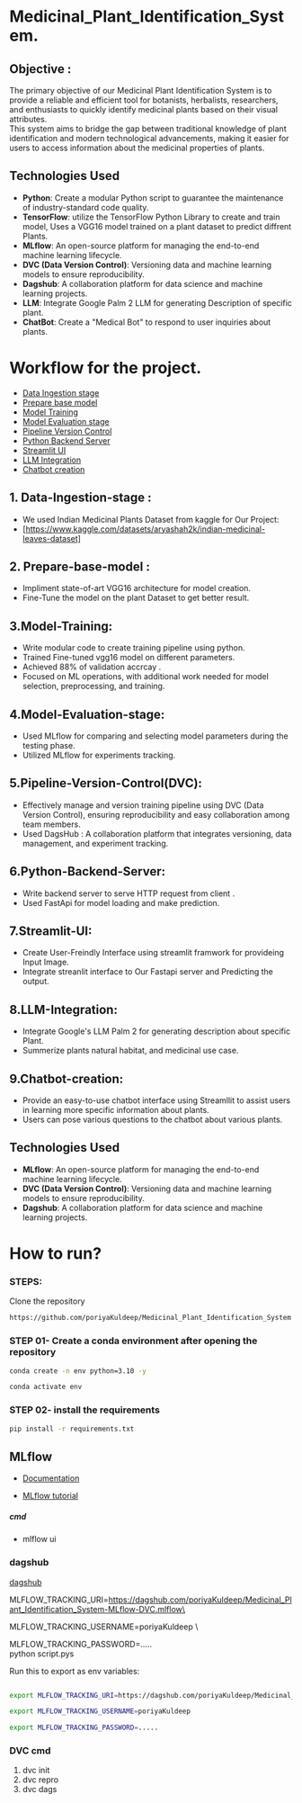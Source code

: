 # Medicinal_Plant_Identification_System.


## Objective :
The primary objective of our Medicinal Plant Identification System is to provide a reliable and efficient tool for botanists, herbalists, researchers, and enthusiasts to quickly identify medicinal plants based on their visual attributes. <br>
This system aims to bridge the gap between traditional knowledge of plant identification and modern technological advancements, making it easier for users to access information about the medicinal properties of plants.


<!-- ### Components:
1. **User**: Uploads a photo via the web application.
2. **Web Application**: created web application using Streamlit and FastAPI for instant plant predictions.
3. **Model**: Uses a VGG16 model trained on a plant dataset to predict diffrent Plants.
4. **MLflow**: Used for comparing and choosing model parameters during the testing phase.
5. **DVC**: Employed for data and model versioning.
6. **LLM**: Integrate Google Palm 2 LLM for generating Description of specific plant.
7. **ChatBot**: Create a "Medical Bot" to respond to user inquiries about plants.  -->


## Technologies Used

- **Python**: Create a modular Python script to guarantee the maintenance of industry-standard code quality.
- **TensorFlow**: utilize the TensorFlow Python Library to create and train model, Uses a VGG16 model trained on a plant dataset to predict  diffrent Plants.
- **MLflow**: An open-source platform for managing the end-to-end machine learning lifecycle.
- **DVC (Data Version Control)**: Versioning data and machine learning models to ensure reproducibility.
- **Dagshub**: A collaboration platform for data science and machine learning projects.
- **LLM**: Integrate Google Palm 2 LLM for generating Description of specific plant.
- **ChatBot**: Create a "Medical Bot" to respond to user inquiries about plants.  


<h1> Workflow for the project.</h1>

-   [Data Ingestion stage](##1-Data-Ingestion-stage)
-   [Prepare base model](#2-Prepare-base-model)
-   [Model Training](#3-Model-Training)
-   [Model Evaluation stage](#4-Model-Evaluation-stage)
-   [Pipeline Version Control](#5-Pipeline-Version-Control)
-   [Python Backend Server](#6-Python-Backend-Server)
-   [Streamlit UI](#7-Streamlit-UI)
-   [LLM Integration](#8-LLM-Integration)
-   [Chatbot creation](#8-Chatbot-creation)



## 1. Data-Ingestion-stage :<br>
   * We used Indian Medicinal Plants Dataset from kaggle for Our Project:<br>
   * [https://www.kaggle.com/datasets/aryashah2k/indian-medicinal-leaves-dataset]

## 2. Prepare-base-model :
   
   * Impliment state-of-art VGG16 architecture for model creation.
   * Fine-Tune the model on the plant Dataset to get better result.

## 3.Model-Training:
   
   * Write modular code to create training pipeline using python.
   * Trained Fine-tuned vgg16 model on different parameters.
   * Achieved 88% of validation accrcay .
   * Focused on ML operations, with additional work needed for model selection, preprocessing, and training.



## 4.Model-Evaluation-stage:
   
   * Used MLflow for comparing and selecting model parameters during the testing phase.
   * Utilized MLflow for experiments tracking.


## 5.Pipeline-Version-Control(DVC):
   
   * Effectively manage and version training pipeline using DVC (Data Version Control), ensuring reproducibility and easy collaboration among team members.
   * Used DagsHub : A collaboration platform that integrates versioning, data management, and experiment tracking.

## 6.Python-Backend-Server:
   
   * Write backend server to serve HTTP request from client .
   * Used FastApi for model loading and make prediction.


## 7.Streamlit-UI:
   
   * Create User-Freindly Interface using streamlit framwork for provideing Input Image.
   * Integrate streanlit interface to Our Fastapi server and Predicting the output.
    
## 8.LLM-Integration:
   
   * Integrate Google's LLM Palm 2 for generating description about specific Plant.
   * Summerize plants natural habitat, and medicinal use case.

## 9.Chatbot-creation:
   
   * Provide an easy-to-use chatbot interface using Streamllit to assist users in learning more specific information about plants.
   * Users can pose various questions to the chatbot about various plants.




## Technologies Used

- **MLflow**: An open-source platform for managing the end-to-end machine learning lifecycle.
- **DVC (Data Version Control)**: Versioning data and machine learning models to ensure reproducibility.
- **Dagshub**: A collaboration platform for data science and machine learning projects.



# How to run?
### STEPS:

Clone the repository

```bash
https://github.com/poriyaKuldeep/Medicinal_Plant_Identification_System
```
### STEP 01- Create a conda environment after opening the repository

```bash
conda create -n env python=3.10 -y
```

```bash
conda activate env
```


### STEP 02- install the requirements
```bash
pip install -r requirements.txt
```

## MLflow

- [Documentation](https://mlflow.org/docs/latest/index.html)

- [MLflow tutorial](https://youtu.be/qdcHHrsXA48?si=bD5vDS60akNphkem)

##### cmd
- mlflow ui

### dagshub
[dagshub](https://dagshub.com/)

MLFLOW_TRACKING_URI=https://dagshub.com/poriyaKuldeep/Medicinal_Plant_Identification_System-MLflow-DVC.mlflow\

MLFLOW_TRACKING_USERNAME=poriyaKuldeep \

MLFLOW_TRACKING_PASSWORD=..... \
python script.pys

Run this to export as env variables:

```bash

export MLFLOW_TRACKING_URI=https://dagshub.com/poriyaKuldeep/Medicinal_Plant_Identification_System-MLflow-DVC.mlflow

export MLFLOW_TRACKING_USERNAME=poriyaKuldeep 

export MLFLOW_TRACKING_PASSWORD=.....

```
### DVC cmd

1. dvc init
2. dvc repro
3. dvc dags
